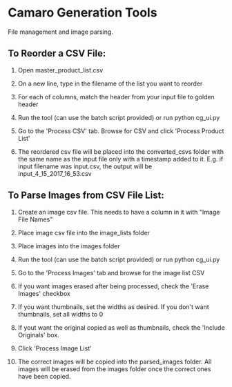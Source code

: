 # Camaro Generation Tools
File management and image parsing.

## To Reorder a CSV File:
1) Open master_product_list.csv

2) On a new line, type in the filename of the list you want to reorder

3) For each of columns, match the header from your input file to golden header

4) Run the tool (can use the batch script provided) or run python cg_ui.py

5) Go to the 'Process CSV' tab. Browse for CSV and click 'Process Product List'

6) The reordered csv file will be placed into the converted_csvs folder with the same name as the input file only with a timestamp added to it. E.g. if input filename was input.csv, the output will be input_4_15_2017_16_53.csv

## To Parse Images from CSV File List:
1) Create an image csv file. This needs to have a column in it with "Image File Names"

2) Place image csv file into the image_lists folder

3) Place images into the images folder

4) Run the tool (can use the batch script provided) or run python cg_ui.py

5) Go to the 'Process Images' tab and browse for the image list CSV

6) If you want images erased after being processed, check the 'Erase Images' checkbox

7) If you want thumbnails, set the widths as desired. If you don't want thumbnails, set all widths to 0

7) If yout want the original copied as well as thumbnails, check the 'Include Originals' box.

8) Click 'Process Image List'

9) The correct images will be copied into the parsed_images folder.  All images will be erased from the images folder once the correct ones have been copied.
